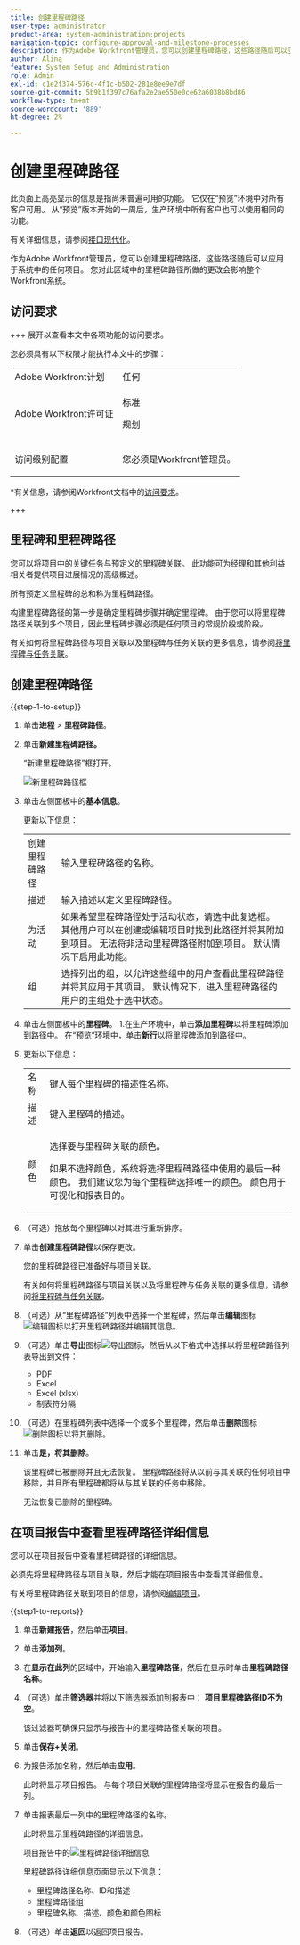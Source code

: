 ```yaml
---
title: 创建里程碑路径
user-type: administrator
product-area: system-administration;projects
navigation-topic: configure-approval-and-milestone-processes
description: 作为Adobe Workfront管理员，您可以创建里程碑路径，这些路径随后可以应用于系统中的任何项目。 您对此区域中的里程碑路径所做的更改会影响整个Workfront系统。
author: Alina
feature: System Setup and Administration
role: Admin
exl-id: c1e2f374-576c-4f1c-b502-281e8ee9e7df
source-git-commit: 5b9b1f397c76afa2e2ae550e0ce62a6038b8bd86
workflow-type: tm+mt
source-wordcount: '889'
ht-degree: 2%

---
```


# 创建里程碑路径

<!--Audited: 07/2024-->

<!--
NOTE: DON'T DELETE, DRAFT OR HIDE THIS ARTICLE. IT IS LINKED TO THE PRODUCT, THROUGH THE CONTEXT SENSITIVE HELP LINKS.
-->

<!--<span class="preview">The highlighted information on this page refers to functionality not yet generally available. It is available only in the Preview environment for all customers. After the monthly releases to Production, the same features are also available in the Production environment for customers who enabled fast releases. </span>   

<span class="preview">For information about fast releases, see [Enable or disable fast releases for your organization](/help/quicksilver/administration-and-setup/set-up-workfront/configure-system-defaults/enable-fast-release-process.md). </span>-->

<div class="preview">

此页面上高亮显示的信息是指尚未普遍可用的功能。 它仅在“预览”环境中对所有客户可用。 从“预览”版本开始的一周后，生产环境中所有客户也可以使用相同的功能。

有关详细信息，请参阅[接口现代化](/help/quicksilver/product-announcements/product-releases/interface-modernization/interface-modernization.md)。

</div>

作为Adobe Workfront管理员，您可以创建里程碑路径，这些路径随后可以应用于系统中的任何项目。 您对此区域中的里程碑路径所做的更改会影响整个Workfront系统。

## 访问要求

+++ 展开以查看本文中各项功能的访问要求。

您必须具有以下权限才能执行本文中的步骤：

<table style="table-layout:auto"> 
 <col> 
 <col> 
 <tbody> 
  <tr> 
   <td role="rowheader">Adobe Workfront计划</td> 
   <td>任何</td> 
  </tr> 
  <tr> 
   <td role="rowheader">Adobe Workfront许可证</td> 
   <td><p>标准</p>
   <p>规划</p>
   </td> 
  </tr> 
  <tr> 
   <td role="rowheader">访问级别配置</td> 
   <td> <p>您必须是Workfront管理员。</p></td> 
  </tr> 
 </tbody> 
</table>

*有关信息，请参阅Workfront文档中的[访问要求](/help/quicksilver/administration-and-setup/add-users/access-levels-and-object-permissions/access-level-requirements-in-documentation.md)。

+++

## 里程碑和里程碑路径

您可以将项目中的关键任务与预定义的里程碑关联。 此功能可为经理和其他利益相关者提供项目进展情况的高级概述。

所有预定义里程碑的总和称为里程碑路径。

构建里程碑路径的第一步是确定里程碑步骤并确定里程碑。 由于您可以将里程碑路径关联到多个项目，因此里程碑步骤必须是任何项目的常规阶段或阶段。

有关如何将里程碑路径与项目关联以及里程碑与任务关联的更多信息，请参阅[将里程碑与任务关联](../../../manage-work/tasks/manage-tasks/associate-milestones-with-tasks.md)。

## 创建里程碑路径

{{step-1-to-setup}}

1. 单击&#x200B;**进程** > **里程碑路径**。
1. 单击&#x200B;**新建里程碑路径。**

   <div class="preview">

   “新建里程碑路径”框打开。

   ![新里程碑路径框](assets/new-milestone-path-box.png)

   </div>

1. 单击左侧面板中的&#x200B;**基本信息**。

   更新以下信息：

   <table style="table-layout:auto">
    <tr>
      <td>创建里程碑路径</td>
       <td>输入里程碑路径的名称。</td>
    </tr>
    <tr>
      <td>描述</td>
      <td>输入描述以定义里程碑路径。</td>
    </tr>
    <tr>
       <td>为活动</td>
      <td>如果希望里程碑路径处于活动状态，请选中此复选框。 其他用户可以在创建或编辑项目时找到此路径并将其附加到项目。 无法将非活动里程碑路径附加到项目。 默认情况下启用此功能。</td>
    </tr>
    <tr>
      <td>组</td>
      <td>选择列出的组，以允许这些组中的用户查看此里程碑路径并将其应用于其项目。 默认情况下，进入里程碑路径的用户的主组处于选中状态。</td>
    </tr>
   </table>

1. 单击左侧面板中的&#x200B;**里程碑**。
1.在生产环境中，单击&#x200B;**添加里程碑**&#x200B;以将里程碑添加到路径中。
   <span class="preview">在“预览”环境中，单击&#x200B;**新行**&#x200B;以将里程碑添加到路径中。</span>
1. 更新以下信息：

   <table style="table-layout:auto"> 
    <col> 
    <col> 
    <tbody> 
     <tr> 
      <td role="rowheader">名称</td> 
      <td>键入每个里程碑的描述性名称。</td> 
     </tr> 
     <tr> 
      <td role="rowheader">描述</td> 
      <td>键入里程碑的描述。</td> 
     </tr> 
     <tr> 
      <td role="rowheader">颜色</td> 
      <td> <p>选择要与里程碑关联的颜色。 </p> <p>如果不选择颜色，系统将选择里程碑路径中使用的最后一种颜色。 我们建议您为每个里程碑选择唯一的颜色。 颜色用于可视化和报表目的。</p> </td> 
     </tr> 
    </tbody> 
   </table>

1. （可选）拖放每个里程碑以对其进行重新排序。
1. 单击&#x200B;**创建里程碑路径**&#x200B;以保存更改。

   您的里程碑路径已准备好与项目关联。

   有关如何将里程碑路径与项目关联以及将里程碑与任务关联的更多信息，请参阅[将里程碑与任务关联](../../../manage-work/tasks/manage-tasks/associate-milestones-with-tasks.md)。

1. （可选）从“里程碑路径”列表中选择一个里程碑，然后单击&#x200B;**编辑**&#x200B;图标![编辑图标](assets/edit-icon.png)以打开里程碑路径并编辑其信息。
1. （可选）单击&#x200B;**导出**&#x200B;图标![导出图标](assets/export-icon.png)，然后从以下格式中选择以将里程碑路径列表导出到文件：

   * PDF
   * Excel
   * Excel (xlsx)
   * 制表符分隔

1. （可选）在里程碑列表中选择一个或多个里程碑，然后单击&#x200B;**删除**&#x200B;图标![删除图标](assets/delete-icon.png)以将其删除。
1. 单击&#x200B;**是，将其删除**。

   该里程碑已被删除并且无法恢复。 里程碑路径将从以前与其关联的任何项目中移除，并且所有里程碑都将从与其关联的任务中移除。

   无法恢复已删除的里程碑。


## 在项目报告中查看里程碑路径详细信息

您可以在项目报告中查看里程碑路径的详细信息。

必须先将里程碑路径与项目关联，然后才能在项目报告中查看其详细信息。

有关将里程碑路径关联到项目的信息，请参阅[编辑项目](/help/quicksilver/manage-work/projects/manage-projects/edit-projects.md)。

{{step1-to-reports}}

1. 单击&#x200B;**新建报告**，然后单击&#x200B;**项目**。
1. 单击&#x200B;**添加列**。
1. 在&#x200B;**显示在此列**&#x200B;的区域中，开始输入&#x200B;**里程碑路径**，然后在显示时单击&#x200B;**里程碑路径名称**。
1. （可选）单击&#x200B;**筛选器**&#x200B;并将以下筛选器添加到报表中： **项目里程碑路径ID不为空**。

   该过滤器可确保只显示与报告中的里程碑路径关联的项目。

1. 单击&#x200B;**保存+关闭**。
1. 为报告添加名称，然后单击&#x200B;**应用**。

   此时将显示项目报告。 与每个项目关联的里程碑路径将显示在报告的最后一列。
1. 单击报表最后一列中的里程碑路径的名称。

   此时将显示里程碑路径的详细信息。

   项目报告中的![里程碑路径详细信息](assets/milestone-details-from-project-report.png)

   里程碑路径详细信息页面显示以下信息：

   * 里程碑路径名称、ID和描述
   * 里程碑路径组
   * 里程碑名称、描述、颜色和颜色图标

1. （可选）单击&#x200B;**返回**&#x200B;以返回项目报告。



